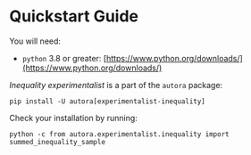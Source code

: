 # Quickstart Guide

You will need:

- `python` 3.8 or greater: [https://www.python.org/downloads/](https://www.python.org/downloads/)

*Inequality experimentalist* is a part of the `autora` package:

```shell
pip install -U autora[experimentalist-inequality]
```

Check your installation by running:
```shell
python -c from autora.experimentalist.inequality import summed_inequality_sample
```
